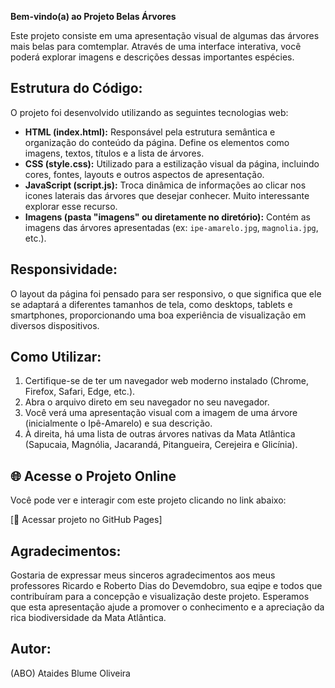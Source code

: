 **Bem-vindo(a) ao Projeto Belas Árvores**

Este projeto consiste em uma apresentação visual de algumas das árvores mais belas para comtemplar.  Através de uma interface interativa, você poderá explorar imagens e descrições dessas importantes espécies.

## Estrutura do Código:

O projeto foi desenvolvido utilizando as seguintes tecnologias web:

* **HTML (index.html):** Responsável pela estrutura semântica e organização do conteúdo da página. Define os elementos como imagens, textos, títulos e a lista de árvores.
* **CSS (style.css):** Utilizado para a estilização visual da página, incluindo cores, fontes, layouts e outros aspectos de apresentação.
* **JavaScript (script.js):** Troca dinâmica de informações ao clicar nos icones laterais das árvores que desejar conhecer. Muito interessante explorar esse recurso.
* **Imagens (pasta "imagens" ou diretamente no diretório):** Contém as imagens das árvores apresentadas (ex: `ipe-amarelo.jpg`, `magnolia.jpg`, etc.).

## Responsividade:

O layout da página foi pensado para ser responsivo, o que significa que ele se adaptará a diferentes tamanhos de tela, como desktops, tablets e smartphones, proporcionando uma boa experiência de visualização em diversos dispositivos.

## Como Utilizar:

1.  Certifique-se de ter um navegador web moderno instalado (Chrome, Firefox, Safari, Edge, etc.).
2.  Abra o arquivo direto em seu navegador no seu navegador.
3.  Você verá uma apresentação visual com a imagem de uma árvore (inicialmente o Ipê-Amarelo) e sua descrição.
4.  À direita, há uma lista de outras árvores nativas da Mata Atlântica (Sapucaia, Magnólia, Jacarandá, Pitangueira, Cerejeira e Glicínia).

## 🌐 Acesse o Projeto Online

Você pode ver e interagir com este projeto clicando no link abaixo:

[🔗 Acessar projeto no GitHub Pages]

## Agradecimentos:

Gostaria de expressar meus sinceros agradecimentos aos meus professores Ricardo e Roberto Dias do Devemdobro, sua eqipe e todos que contribuíram para a concepção e visualização deste projeto. Esperamos que esta apresentação ajude a promover o conhecimento e a apreciação da rica biodiversidade da Mata Atlântica.
 
 ## Autor:

 (ABO) Ataides Blume Oliveira
